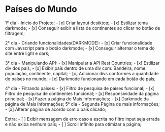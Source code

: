 # Países do Mundo

1° dia - Inicio do Projeto:
    - [x] Criar layout destktop;
    - [x] Estilizar tema darkmode;
    - [x] Conseguir exibir a lista de continentes ao clicar no botão de filtragem;

2° dia - Criando funcionalidades(DARKMODE):
    - [x] Criar funcionalidade com Javscript para o botão darkmode;
    - [x] Conseguir alternar o tema do site entre light e dark;

3° dia - Manipulando API:
    - [x] Manipular a API Rest Countries;
    - [x] Estilizar div dos país;
    - [x] Exibir país dentro de uma div com: Bandeira, nome, população, continente, capital;
    - [x] Adicionar divs conformes a quantidade de países no mundo;
    - [x] Darkmode funcionando em cada botão de país;
    
4° dia - Filtrando países:
    - [x] Filtro de pesquisa de países funcional;
    - [x] Filtro de pesquisa de continentes funcional;
    - [x] Responsividade da página principal;
    - [x] Fazer a página de Mais Informações; 
    - [x] Darkmode da página de Mais Informações; 
5° dia - Segunda Página de mais informações;
    - [x] Alterar página de acordo com o país clicado;

Extra: 
    - [ ] Exibir mensagem de erro caso a escrita no filtro input seja errada e não exiba nenhum país;
    - [ ] Scroll infinito para otimizar a página;
